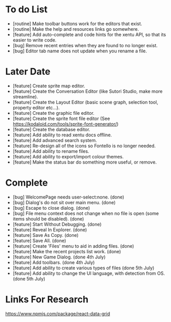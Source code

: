 
# To do List

- [routine] Make toolbar buttons work for the editors that exist.
- [routine] Make the help and resources links go somewhere.
- [feature] Add auto-complete and code hints for the xentu API, so that its easier to write code.
- [bug] Remove recent entries when they are found to no longer exist.
- [bug] Editor tab name does not update when you rename a file.


# Later Date

- [feature] Create sprite map editor.
- [feature] Create the Conversation Editor (like Sutori Studio, make more streamline).
- [feature] Create the Layout Editor (basic scene graph, selection tool, property editor etc...).
- [feature] Create the graphic file editor.
- [feature] Create the sprite font file editor (See https://kodaloid.com/tools/sprite-font-generator/)
- [feature] Create the database editor.
- [feature] Add ability to read xentu docs offline.
- [feature] Add advanced search system.
- [feature] Re-design all of the icons so Fontello is no longer needed.
- [feature] Add ability to rename files.
- [feature] Add ability to export/import colour themes.
- [feature] Make the status bar do something more useful, or remove.

# Complete

- [bug] WelcomePage needs user-select:none. (done)
- [bug] Dialog's do not sit over main menu. (done)
- [bug] Escape to close dialog. (done)
- [bug] File menu context does not change when no file is open (some items should be disabled). (done)
- [feature] Start Without Debugging. (done)
- [feature] Reveal In Explorer. (done)
- [feature] Save As Copy. (done)
- [feature] Save All. (done)
- [feature] Create 'Files' menu to aid in adding files. (done)
- [feature] Make the recent projects list work. (done)
- [feature] New Game Dialog. (done 4th July)
- [feature] Add toolbars. (done 4th July)
- [feature] Add ability to create various types of files (done 5th July)
- [feature] Add ability to change the UI language, with detection from OS. (done 5th July)


# Links For Research

https://www.npmjs.com/package/react-data-grid